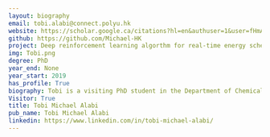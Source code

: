 ```yaml
---
layout: biography
email: tobi.alabi@connect.polyu.hk
website: https://scholar.google.ca/citations?hl=en&authuser=1&user=fHmACVUAAAAJ 
github: https://github.com/Michael-HK
project: Deep reinforcement learning algorthm for real-time energy scheduling of integrated energy systems with carbon capture technology
img: Tobi.png
degree: PhD
year_end: None
year_start: 2019
has_profile: True
biography: Tobi is a visiting PhD student in the Department of Chemical and Biological Engineering at UBC. He is presently working on his PhD project which is a multidisciplinary research between the department of Building Environment and Energy Engineering (BEEE) in The Hong Kong Polytechnic University and the Department of Mechanical and Energy Engineering (MEEE) in Shenzhen Univ. of Science and Technology (SUStech). His research focuses on the application of optimzation methods, advanced machine learning techniques (including deep reinforcement learning), data-driven control mechanism, building energy model, and energy systems modeling for the development of robust algorithm for zero-carbon multi-energy systems' planning and operation. His research output has been published in some notable SCI journals in the energy field which can be accessed on his google scholar profile.  
Visitor: True
title: Tobi Michael Alabi
pub_name: Tobi Michael Alabi
linkedin: https://www.linkedin.com/in/tobi-michael-alabi/
---
```

